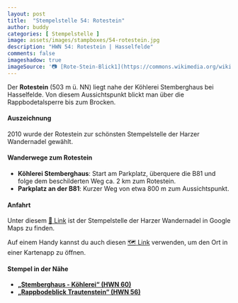 ```yaml
---
layout: post
title:  "Stempelstelle 54: Rotestein"
author: buddy
categories: [ Stempelstelle ]
image: assets/images/stampboxes/54-rotestein.jpg
description: "HWN 54: Rotestein | Hasselfelde"
comments: false
imageshadow: true
imageSource: '📷 [Rote-Stein-Blick1](https://commons.wikimedia.org/wiki/File:Rote-Stein-Blick1.jpg) von <a href="https://de.wikipedia.org/wiki/Benutzer:Hejkal" class="extiw" title="de:Benutzer:Hejkal">Benutzer:Hejkal</a> unter Lizenz [CC BY-SA 2.0 de](https://creativecommons.org/licenses/by-sa/2.0/de/deed.en)'
---
```


Der **Rotestein** (503 m ü. NN) liegt nahe der Köhlerei Stemberghaus bei Hasselfelde. Von diesem Aussichtspunkt blickt man über die Rappbodetalsperre bis zum Brocken.

#### Auszeichnung

2010 wurde der Rotestein zur schönsten Stempelstelle der Harzer Wandernadel gewählt.

#### Wanderwege zum Rotestein

- **Köhlerei Stemberghaus**: Start am Parkplatz, überquere die B81 und folge dem beschilderten Weg ca. 2 km zum Rotestein.
- **Parkplatz an der B81**: Kurzer Weg von etwa 800 m zum Aussichtspunkt.

#### Anfahrt

Unter diesem [📍 Link](https://www.google.com/maps/dir/?api=1&origin=&destination=51.72912%2C%2010.88091) ist der Stempelstelle der Harzer Wandernadel in Google Maps zu finden.

<div class="android-only">
  Auf einem Handy kannst du auch diesen 
  <a href="geo:51.72912,10.88091">🗺️ Link</a> 
  verwenden, um den Ort in einer Kartenapp zu öffnen.
  <p></p>
</div>

#### Stempel in der Nähe

- [**„Stemberghaus - Köhlerei“ (HWN 60)**](/stempelstelle-60-stemberghaus-koehlerei)
- [**„Rappbodeblick Trautenstein“ (HWN 56)**](/stempelstelle-56-rappbodeblick-trautenstein)
